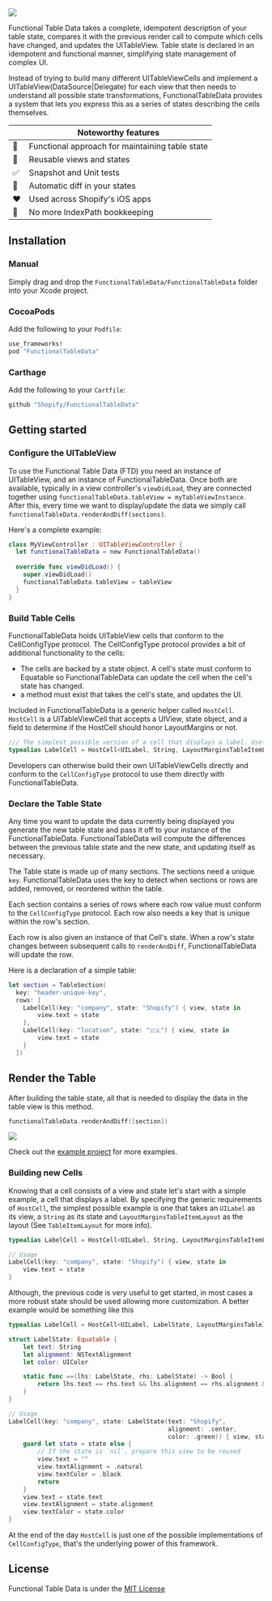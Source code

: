 <img src="/Images/Banner.png" />

Functional Table Data takes a complete, idempotent description of your table state, compares it with the previous render call to compute which cells have changed, and updates the UITableView. Table state is declared in an idempotent and functional manner, simplifying state management of complex UI.

Instead of trying to build many different UITableViewCells and implement a UITableView(DataSource|Delegate) for each view that then needs to understand all possible state transformations, FunctionalTableData provides a system that lets you express this as a series of states describing the cells themselves.

|         | Noteworthy features       |
----------|---------------------
💯 | Functional approach for maintaining table state
👷‍ | Reusable views and states
✅ | Snapshot and Unit tests
🔀 | Automatic diff in your states
❤️ | Used across Shopify's iOS apps
🙅 | No more IndexPath bookkeeping

## Installation

### Manual

Simply drag and drop the `FunctionalTableData/FunctionalTableData` folder into your Xcode project.

### CocoaPods

Add the following to your `Podfile`:

```ruby
use_frameworks!
pod "FunctionalTableData"
```

### Carthage

Add the following to your `Cartfile`:

```ruby
github "Shopify/FunctionalTableData"
```

## Getting started

### Configure the UITableView

To use the Functional Table Data (FTD) you need an instance of UITableView, and an instance of FunctionalTableData. Once both are available, typically in a view controller's `viewDidLoad`, they are connected together using
`functionalTableData.tableView = myTableViewInstance`. After this, every time we want to display/update the data we simply call `functionalTableData.renderAndDiff(sections)`.

Here's a complete example:
```swift
class MyViewController : UITableViewController {
  let functionalTableData = new FunctionalTableData()
  
  override func viewDidLoad() {
    super.viewDidLoad()
    functionalTableData.tableView = tableView
  }
}
```

### Build Table Cells

FunctionalTableData holds UITableView cells that conform to the CellConfigType protocol.  The CellConfigType protocol provides a bit of additional functionality to the cells:
- The cells are backed by a state object.  A cell's state must conform to Equatable so FunctionalTableData can update the cell  when the cell's state has changed.
- a method must exist that takes the cell's state, and updates the UI.

Included in FunctionalTableData is a generic helper called `HostCell`.  `HostCell` is a UITableViewCell that accepts a UIView, state object, and a field to determine if the HostCell should honor LayoutMargins or not.

```swift
/// The simplest possible version of a cell that displays a label. Useful to get started, but in most cases a more robust state should be used allowing more customization.
typealias LabelCell = HostCell<UILabel, String, LayoutMarginsTableItemLayout>
```

Developers can otherwise build their own UITableViewCells directly and conform to the `CellConfigType` protocol to use them directly with FunctionalTableData.

### Declare the Table State

Any time you want to update the data currently being displayed you generate the new table state and pass it off to your instance of the FunctionalTableData. FunctionalTableData will compute the differences between the previous table state and the new state, and updating itself as necessary.

The Table state is made up of many sections.  The sections need a unique `key`.  FunctionalTableData uses the key to detect when sections or rows are added, removed, or reordered within the table.  

Each section contains a series of rows where each row value must conform to the `CellConfigType` protocol.  Each row also needs a key that is unique within the row's section.

Each row is also given an instance of that Cell's state.  When a row's state changes between subsequent calls to `renderAndDiff`, FunctionalTableData will update the row.

Here is a declaration of a simple table:

```swift
let section = TableSection(
  key: "header-unique-key", 
  rows: [
	LabelCell(key: "company", state: "Shopify") { view, state in
		view.text = state
	},
	LabelCell(key: "location", state: "🇨🇦") { view, state in
		view.text = state
	}
  ])
```

## Render the Table

After building the table state, all that is needed to display the data in the table view is this method.

```swift
functionalTableData.renderAndDiff([section])
```

<img src="/Images/Example1.png" />

Check out the [example project](/Examples/) for more examples.

### Building new Cells
Knowing that a cell consists of a view and state let's start with a simple example, a cell that displays a label. By specifying the generic requirements of `HostCell`, the simplest possible example is one that takes an `UILabel` as its view, a `String` as its state and `LayoutMarginsTableItemLayout` as the layout (See `TableItemLayout` for more info).

```swift
typealias LabelCell = HostCell<UILabel, String, LayoutMarginsTableItemLayout>

// Usage
LabelCell(key: "company", state: "Shopify") { view, state in
	view.text = state
}
```

Although, the previous code is very useful to get started, in most cases a more robust state should be used allowing more customization. A better example would be something like this

```swift
typealias LabelCell = HostCell<UILabel, LabelState, LayoutMarginsTableItemLayout>

struct LabelState: Equatable {
	let text: String
	let alignment: NSTextAlignment
	let color: UIColor

	static func ==(lhs: LabelState, rhs: LabelState) -> Bool {
		return lhs.text == rhs.text && lhs.alignment == rhs.alignment && lhs.color == rhs.color
	}
}

// Usage
LabelCell(key: "company", state: LabelState(text: "Shopify",
                                            alignment: .center,
                                            color: .green)) { view, state in
	guard let state = state else {
		// If the state is `nil`, prepare this view to be reused
		view.text = ""
		view.textAlignment = .natural
		view.textColor = .black
		return
	}
	view.text = state.text
	view.textAlignment = state.alignment
	view.textColor = state.color
}
```

At the end of the day `HostCell` is just one of the possible implementations of `CellConfigType`, that's the underlying power of this framework.

## License
Functional Table Data is under the [MIT License](/LICENSE.txt)
